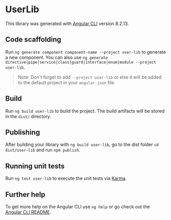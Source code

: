 # UserLib

This library was generated with [Angular CLI](https://github.com/angular/angular-cli) version 8.2.13.

## Code scaffolding

Run `ng generate component component-name --project user-lib` to generate a new component. You can also use `ng generate directive|pipe|service|class|guard|interface|enum|module --project user-lib`.
> Note: Don't forget to add `--project user-lib` or else it will be added to the default project in your `angular.json` file. 

## Build

Run `ng build user-lib` to build the project. The build artifacts will be stored in the `dist/` directory.

## Publishing

After building your library with `ng build user-lib`, go to the dist folder `cd dist/user-lib` and run `npm publish`.

## Running unit tests

Run `ng test user-lib` to execute the unit tests via [Karma](https://karma-runner.github.io).

## Further help

To get more help on the Angular CLI use `ng help` or go check out the [Angular CLI README](https://github.com/angular/angular-cli/blob/master/README.md).
